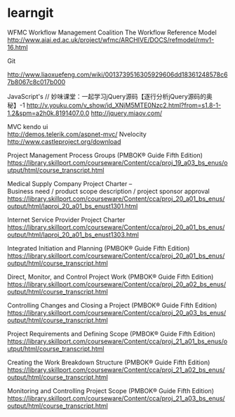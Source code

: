 # learngit

WFMC
Workflow Management Coalition The Workflow Reference Model 
http://www.aiai.ed.ac.uk/project/wfmc/ARCHIVE/DOCS/refmodel/rmv1-16.html 

Git

http://www.liaoxuefeng.com/wiki/0013739516305929606dd18361248578c67b8067c8c017b000

JavaScript's
// 妙味课堂：一起学习jQuery源码【逐行分析jQuery源码的奥秘】-1 
http://v.youku.com/v_show/id_XNjM5MTE0Nzc2.html?from=s1.8-1-1.2&spm=a2h0k.8191407.0.0 
http://jquery.miaov.com/

MVC
kendo ui  
http://demos.telerik.com/aspnet-mvc/
Nvelocity 
http://www.castleproject.org/download

Project Management Process Groups (PMBOK® Guide Fifth Edition) 
https://library.skillport.com/courseware/Content/cca/proj_19_a03_bs_enus/output/html/course_transcript.html 
 
Medical Supply Company Project Charter –  
Business need  / product scope description / project sponsor approval 
https://library.skillport.com/courseware/Content/cca/proj_20_a01_bs_enus/output/html/laproj_20_a01_bs_enust1301.html 
 
Internet Service Provider Project Charter 
https://library.skillport.com/courseware/Content/cca/proj_20_a01_bs_enus/output/html/laproj_20_a01_bs_enust1303.html 
 
Integrated Initiation and Planning (PMBOK® Guide Fifth Edition) 
https://library.skillport.com/courseware/Content/cca/proj_20_a01_bs_enus/output/html/course_transcript.html 
 
Direct, Monitor, and Control Project Work (PMBOK® Guide Fifth Edition) 
https://library.skillport.com/courseware/Content/cca/proj_20_a02_bs_enus/output/html/course_transcript.html 
 
Controlling Changes and Closing a Project (PMBOK® Guide Fifth Edition) 
https://library.skillport.com/courseware/Content/cca/proj_20_a03_bs_enus/output/html/course_transcript.html 
 
Project Requirements and Defining Scope (PMBOK® Guide Fifth Edition) 
https://library.skillport.com/courseware/Content/cca/proj_21_a01_bs_enus/output/html/course_transcript.html 
 
Creating the Work Breakdown Structure (PMBOK® Guide Fifth Edition) 
https://library.skillport.com/courseware/Content/cca/proj_21_a02_bs_enus/output/html/course_transcript.html 
 
Monitoring and Controlling Project Scope (PMBOK® Guide Fifth Edition) 
https://library.skillport.com/courseware/Content/cca/proj_21_a03_bs_enus/output/html/course_transcript.html 


